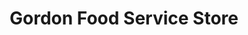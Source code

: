 ---
title: "Gordon Food Service Store"
url: /burbank/gordon-food-service-store/
shop: supermarket
---